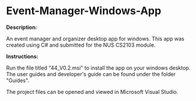 Event-Manager-Windows-App
======================

**Description:**

An event manager and organizer desktop app for windows. This app was created using C# and submitted for the NUS CS2103 module.

**Instructions:**

Run the file titled "44_V0.2.msi" to install the app on your windows desktop. The user guides and developer's guide can be found under the folder "Guides".

The project files can be opened and viewed in Microsoft Visual Studio.



